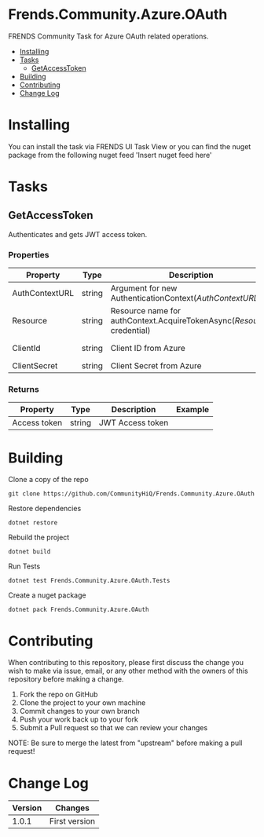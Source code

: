 # Frends.Community.Azure.OAuth

FRENDS Community Task for Azure OAuth related operations.


- [Installing](#installing)
- [Tasks](#tasks)
     - [GetAccessToken](#getaccesstoken)
- [Building](#building)
- [Contributing](#contributing)
- [Change Log](#change-log)

# Installing

You can install the task via FRENDS UI Task View or you can find the nuget package from the following nuget feed
'Insert nuget feed here'

# Tasks

## GetAccessToken
Authenticates and gets JWT access token.

### Properties

| Property | Type | Description | Example |
| -------- | -------- | -------- | -------- |
| AuthContextURL | string | Argument for new AuthenticationContext(*AuthContextURL*) | 'https://login.windows.net/{{TenantId}}' |
| Resource | string | Resource name for authContext.AcquireTokenAsync(*Resource*, credential) | 'https://management.azure.com/' |
| ClientId | string | Client ID from Azure | 'XXXXXXXX-XXXX-XXXX-XXXX-XXXXXXXXXXXX' |
| ClientSecret | string | Client Secret from Azure | 'AzureClientSecretPassword' |

### Returns

| Property | Type | Description | Example |
| -------- | -------- | -------- | -------- |
| Access token | string | JWT Access token | |

# Building

Clone a copy of the repo

`git clone https://github.com/CommunityHiQ/Frends.Community.Azure.OAuth`

Restore dependencies

`dotnet restore`

Rebuild the project

`dotnet build`

Run Tests

`dotnet test Frends.Community.Azure.OAuth.Tests`

Create a nuget package

`dotnet pack Frends.Community.Azure.OAuth`

# Contributing
When contributing to this repository, please first discuss the change you wish to make via issue, email, or any other method with the owners of this repository before making a change.

1. Fork the repo on GitHub
2. Clone the project to your own machine
3. Commit changes to your own branch
4. Push your work back up to your fork
5. Submit a Pull request so that we can review your changes

NOTE: Be sure to merge the latest from "upstream" before making a pull request!
# Change Log

| Version | Changes |
| ----- | ----- |
| 1.0.1 | First version |
